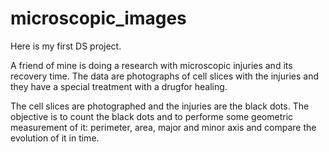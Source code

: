# microscopic_images

Here is my first DS project.

A friend of mine is doing a research with microscopic injuries and its recovery time. The data are photographs of cell slices with the injuries and they have a special treatment with a drugfor healing.

The cell slices are photographed and the injuries are the black dots. The objective is to count the black dots and to performe some geometric measurement of it: perimeter, area, major and minor axis and compare the evolution of it in time.

